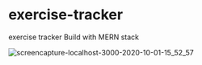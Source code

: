 # exercise-tracker
exercise tracker Build with MERN stack

![screencapture-localhost-3000-2020-10-01-15_52_57](https://user-images.githubusercontent.com/48064217/94797808-48081d80-03fe-11eb-8f05-836c6dfc8ed3.png)
